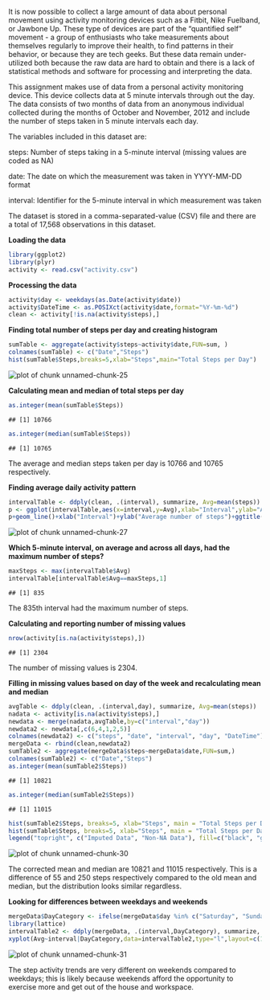 It is now possible to collect a large amount of data about personal movement using activity monitoring devices such as a Fitbit, Nike Fuelband, or Jawbone Up. These type of devices are part of the “quantified self” movement - a group of enthusiasts who take measurements about themselves regularly to improve their health, to find patterns in their behavior, or because they are tech geeks. But these data remain under-utilized both because the raw data are hard to obtain and there is a lack of statistical methods and software for processing and interpreting the data.

This assignment makes use of data from a personal activity monitoring device. This device collects data at 5 minute intervals through out the day. The data consists of two months of data from an anonymous individual collected during the months of October and November, 2012 and include the number of steps taken in 5 minute intervals each day.

The variables included in this dataset are:

steps: Number of steps taking in a 5-minute interval (missing values are coded as NA)

date: The date on which the measurement was taken in YYYY-MM-DD format

interval: Identifier for the 5-minute interval in which measurement was taken

The dataset is stored in a comma-separated-value (CSV) file and there are a total of 17,568 observations in this dataset.

**Loading the data**


```r
library(ggplot2)
library(plyr)
activity <- read.csv("activity.csv")
```

**Processing the data**


```r
activity$day <- weekdays(as.Date(activity$date))
activity$DateTime <- as.POSIXct(activity$date,format="%Y-%m-%d")
clean <- activity[!is.na(activity$steps),]
```

**Finding total number of steps per day and creating histogram**


```r
sumTable <- aggregate(activity$steps~activity$date,FUN=sum, )
colnames(sumTable) <- c("Date","Steps")
hist(sumTable$Steps,breaks=5,xlab="Steps",main="Total Steps per Day")
```

![plot of chunk unnamed-chunk-25](figure/unnamed-chunk-25-1.png)

**Calculating mean and median of total steps per day**


```r
as.integer(mean(sumTable$Steps))
```

```
## [1] 10766
```

```r
as.integer(median(sumTable$Steps))
```

```
## [1] 10765
```
The average and median steps taken per day is 10766 and 10765 respectively.

**Finding average daily activity pattern**


```r
intervalTable <- ddply(clean, .(interval), summarize, Avg=mean(steps))
p <- ggplot(intervalTable,aes(x=interval,y=Avg),xlab="Interval",ylab="Average number of steps")
p+geom_line()+xlab("Interval")+ylab("Average number of steps")+ggtitle("Average Number of Steps per Interval")
```

![plot of chunk unnamed-chunk-27](figure/unnamed-chunk-27-1.png)

**Which 5-minute interval, on average and across all days, had the maximum number of steps?**


```r
maxSteps <- max(intervalTable$Avg)
intervalTable[intervalTable$Avg==maxSteps,1]
```

```
## [1] 835
```

The 835th interval had the maximum number of steps.

**Calculating and reporting number of missing values**


```r
nrow(activity[is.na(activity$steps),])
```

```
## [1] 2304
```

The number of missing values is 2304.

**Filling in missing values based on day of the week and recalculating mean and median**


```r
avgTable <- ddply(clean, .(interval,day), summarize, Avg=mean(steps))
nadata <- activity[is.na(activity$steps),]
newdata <- merge(nadata,avgTable,by=c("interval","day"))
newdata2 <- newdata[,c(6,4,1,2,5)]
colnames(newdata2) <- c("steps", "date", "interval", "day", "DateTime")
mergeData <- rbind(clean,newdata2)
sumTable2 <- aggregate(mergeData$steps~mergeData$date,FUN=sum,)
colnames(sumTable2) <- c("Date","Steps")
as.integer(mean(sumTable2$Steps))
```

```
## [1] 10821
```

```r
as.integer(median(sumTable2$Steps))
```

```
## [1] 11015
```

```r
hist(sumTable2$Steps, breaks=5, xlab="Steps", main = "Total Steps per Day with NAs Fixed", col="Black")
hist(sumTable$Steps, breaks=5, xlab="Steps", main = "Total Steps per Day with NAs Fixed", col="Grey", add=T)
legend("topright", c("Imputed Data", "Non-NA Data"), fill=c("black", "grey") )
```

![plot of chunk unnamed-chunk-30](figure/unnamed-chunk-30-1.png)

The corrected mean and median are 10821 and 11015 respectively. This is a difference of 55 and 250 steps respectively compared to the old mean and median, but the distribution looks similar regardless. 

**Looking for differences between weekdays and weekends**


```r
mergeData$DayCategory <- ifelse(mergeData$day %in% c("Saturday", "Sunday"), "Weekend", "Weekday")
library(lattice)
intervalTable2 <- ddply(mergeData, .(interval,DayCategory), summarize, Avg=mean(steps))
xyplot(Avg~interval|DayCategory,data=intervalTable2,type="l",layout=c(1,2),main="Average Steps per Interval based on Type of Day",ylab="Average Number of Steps",xlab="Interval")
```

![plot of chunk unnamed-chunk-31](figure/unnamed-chunk-31-1.png)

The step activity trends are very different on weekends compared to weekdays; this is likely because weekends afford the opportunity to exercise more and get out of the house and workspace.

